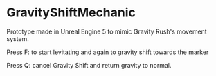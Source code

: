 # GravityShiftMechanic

Prototype made in Unreal Engine 5 to mimic Gravity Rush's movement system.

Press F: to start levitating and again to gravity shift towards the marker

Press Q: cancel Gravity Shift and return gravity to normal.

